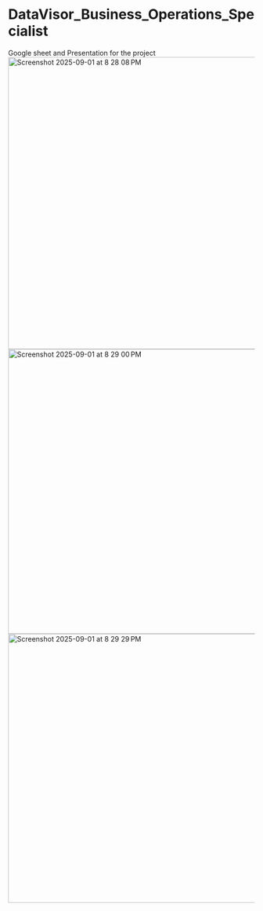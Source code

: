 # DataVisor_Business_Operations_Specialist
Google sheet and Presentation for the project
<img width="1089" height="595" alt="Screenshot 2025-09-01 at 8 28 08 PM" src="https://github.com/user-attachments/assets/1e97b24f-9aff-4726-ab4b-95ffad198208" />
<img width="1016" height="580" alt="Screenshot 2025-09-01 at 8 29 00 PM" src="https://github.com/user-attachments/assets/48be6b52-a4cc-4ab6-aa3f-4c1e3cbb90f5" />
<img width="1008" height="548" alt="Screenshot 2025-09-01 at 8 29 29 PM" src="https://github.com/user-attachments/assets/c57d2475-e03d-43ee-b4fc-d5c497b8670b" />
